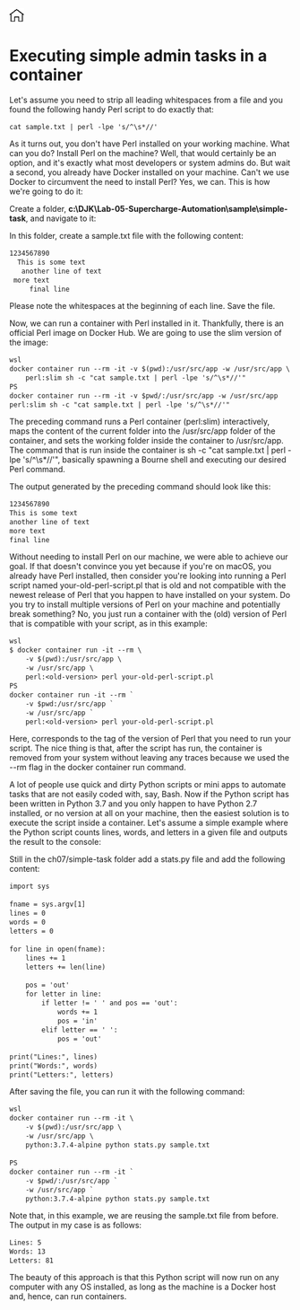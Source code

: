 [![Home](../../img/home.png)](../M-05/README.md)
# Executing simple admin tasks in a container
Let's assume you need to strip all leading whitespaces from a file and you found the following handy Perl script to do exactly that:

```
cat sample.txt | perl -lpe 's/^\s*//'
```

As it turns out, you don't have Perl installed on your working machine. What can you do? Install Perl on the machine? Well, that would certainly be an option, and it's exactly what most developers or system admins do. But wait a second, you already have Docker installed on your machine. Can't we use Docker to circumvent the need to install Perl? Yes, we can. This is how we're going to do it:

Create a folder, **c:\DJK\Lab-05-Supercharge-Automation\sample\simple-task**, and navigate to it:

In this folder, create a sample.txt file with the following content:
```
1234567890
  This is some text
   another line of text
 more text
     final line
```

Please note the whitespaces at the beginning of each line. Save the file.

Now, we can run a container with Perl installed in it. Thankfully, there is an official Perl image on Docker Hub. We are going to use the slim version of the image:
```
wsl
docker container run --rm -it -v $(pwd):/usr/src/app -w /usr/src/app \
    perl:slim sh -c "cat sample.txt | perl -lpe 's/^\s*//'"
PS
docker container run --rm -it -v $pwd/:/usr/src/app -w /usr/src/app     perl:slim sh -c "cat sample.txt | perl -lpe 's/^\s*//'"
```

The preceding command runs a Perl container (perl:slim) interactively, maps the content of the current folder into the /usr/src/app folder of the container, and sets the working folder inside the container to /usr/src/app. The command that is run inside the container is sh -c "cat sample.txt | perl -lpe 's/^\s*//'", basically spawning a Bourne shell and executing our desired Perl command.

The output generated by the preceding command should look like this:

```
1234567890
This is some text
another line of text
more text
final line
```

Without needing to install Perl on our machine, we were able to achieve our goal.
If that doesn't convince you yet because if you're on macOS, you already have Perl installed, then consider you're looking into running a Perl script named your-old-perl-script.pl that is old and not compatible with the newest release of Perl that you happen to have installed on your system. Do you try to install multiple versions of Perl on your machine and potentially break something? No, you just run a container with the (old) version of Perl that is compatible with your script, as in this example:

```
wsl
$ docker container run -it --rm \
    -v $(pwd):/usr/src/app \
    -w /usr/src/app \
    perl:<old-version> perl your-old-perl-script.pl
PS
docker container run -it --rm `
    -v $pwd:/usr/src/app `
    -w /usr/src/app `
    perl:<old-version> perl your-old-perl-script.pl

```

Here, <old-version> corresponds to the tag of the version of Perl that you need to run your script. The nice thing is that, after the script has run, the container is removed from your system without leaving any traces because we used the --rm flag in the docker container run command.

A lot of people use quick and dirty Python scripts or mini apps to automate tasks that are not easily coded with, say, Bash. Now if the Python script has been written in Python 3.7 and you only happen to have Python 2.7 installed, or no version at all on your machine, then the easiest solution is to execute the script inside a container. Let's assume a simple example where the Python script counts lines, words, and letters in a given file and outputs the result to the console:

Still in the ch07/simple-task folder add a stats.py file and add the following content:
```
import sys
 
fname = sys.argv[1]
lines = 0
words = 0
letters = 0
 
for line in open(fname):
    lines += 1
    letters += len(line)
 
    pos = 'out'
    for letter in line:
        if letter != ' ' and pos == 'out':
            words += 1
            pos = 'in'
        elif letter == ' ':
            pos = 'out'
 
print("Lines:", lines)
print("Words:", words)
print("Letters:", letters)
```

After saving the file, you can run it with the following command:
```
wsl
docker container run --rm -it \
    -v $(pwd):/usr/src/app \
    -w /usr/src/app \
    python:3.7.4-alpine python stats.py sample.txt

PS
docker container run --rm -it `
    -v $pwd/:/usr/src/app `
    -w /usr/src/app `
    python:3.7.4-alpine python stats.py sample.txt
```
Note that, in this example, we are reusing the sample.txt file from before. The output in my case is as follows:

```
Lines: 5
Words: 13
Letters: 81
```

The beauty of this approach is that this Python script will now run on any computer with any OS installed, as long as the machine is a Docker host and, hence, can run containers.